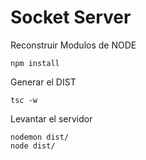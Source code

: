 # Socket Server

Reconstruir Modulos de NODE
```
npm install
```

Generar el DIST
```
tsc -w
```

Levantar el servidor
```
nodemon dist/
node dist/
```
